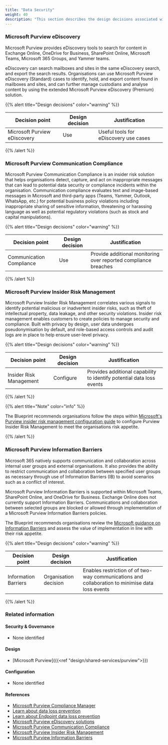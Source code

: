 ```yaml
---
title: "Data Security"
weight: 40
description: "This section describes the design decisions associated with managing data security for system(s) built using ASD's Blueprint for Secure Cloud." 
---
```


### Microsoft Purview eDiscovery

Microsoft Purview provides eDiscovery tools to search for content in Exchange Online, OneDrive for Business, SharePoint Online, Microsoft Teams, Microsoft 365 Groups, and Yammer teams.

eDiscovery can search mailboxes and sites in the same eDiscovery search, and export the search results. Organisations can use Microsoft Purview eDiscovery (Standard) cases to identify, hold, and export content found in mailboxes and sites, and  can further manage custodians and analyse content by using the extended Microsoft Purview eDiscovery (Premium) solution.

{{% alert title="Design decisions" color="warning" %}}

| Decision point               | Design decision | Justification                         |
|------------------------------|-----------------|---------------------------------------|
| Microsoft Purview eDiscovery | Use             | Useful tools for eDiscovery use cases |

{{% /alert %}}

### Microsoft Purview Communication Compliance

Microsoft Purview Communication Compliance is an insider risk solution that helps organisations detect, capture, and act on inappropriate messages that can lead to potential data security or compliance incidents within the organisation. Communication compliance evaluates text and image-based messages in Microsoft and third-party apps (Teams, Yammer, Outlook, WhatsApp, etc.) for potential business policy violations including inappropriate sharing of sensitive information, threatening or harassing language as well as potential regulatory violations (such as stock and capital manipulations).

{{% alert title="Design decisions" color="warning" %}}

| Decision point           | Design decision | Justification                                                   |
|--------------------------|-----------------|-----------------------------------------------------------------|
| Communication Compliance | Use             | Provide additional monitoring over reported compliance breaches |

{{% /alert %}}

### Microsoft Purview Insider Risk Management

Microsoft Purview Insider Risk Management correlates various signals to identify potential malicious or inadvertent insider risks, such as theft of intellectual property, data leakage, and other security violations. Insider risk management enables customers to create policies to manage security and compliance. Built with privacy by design, user data undergoes pseudonymisation by default, and role-based access controls and audit logs are in place to help ensure user-level privacy.

{{% alert title="Design decisions" color="warning" %}}

| Decision point          | Design decision | Justification                                                         |
|-------------------------|-----------------|-----------------------------------------------------------------------|
| Insider Risk Management | Configure       | Provides additional capability to identify potential data loss events |

{{% /alert %}}

{{% alert title="Note" color="info" %}}

The Blueprint recommends organisations follow the steps within [Microsoft's Purview insider risk management configuration guide](https://learn.microsoft.com/purview/insider-risk-management-configure) to configure Purview Insider Risk Management to meet the organisations risk appetite.

{{% /alert %}}

### Microsoft Purview Information Barriers

Microsoft 365 natively supports communication and collaboration across internal user groups and external organisations. It also provides the ability to restrict communication and collaboration between specified user groups as necessary through use of Information Barriers (IB) to avoid scenarios such as a conflict of interest.

Microsoft Purview Information Barriers is supported within Microsoft Teams, SharePoint Online, and OneDrive for Business. Exchange Online does not currently support Information Barriers. Communications and collaboration between selected groups are blocked or allowed through implementation of a Microsoft Purview Information Barriers policies.  

The Blueprint recommends organisations review the [Microsoft guidance on Information Barriers](https://learn.microsoft.com/purview/information-barriers-solution-overview) and assess the value of implementation in line with their risk appetite.

{{% alert title="Design decisions" color="warning" %}}

| Decision point       | Design decision       | Justification                                                                                   |
|----------------------|-----------------------|-------------------------------------------------------------------------------------------------|
| Information Barriers | Organisation decision | Enables restriction of of two-way communications and collaboration to minimise data loss events |

{{% /alert %}}

### Related information

#### Security & Governance

* None identified

#### Design

* [Microsoft Purview]({{<ref "design/shared-services/purview">}})

#### Configuration

* None identified

#### References

* [Microsoft Purview Compliance Manager](https://learn.microsoft.com/microsoft-365/compliance/compliance-manager)
* [Learn about data loss prevention](https://learn.microsoft.com/microsoft-365/compliance/dlp-learn-about-dlp)
* [Learn about Endpoint data loss prevention](https://learn.microsoft.com/microsoft-365/compliance/endpoint-dlp-learn-about?view=o365-worldwide)
* [Microsoft Purview eDiscovery solutions](https://learn.microsoft.com/microsoft-365/compliance/ediscovery?view=o365-worldwide)
* [Microsoft Purview Communication Compliance](https://learn.microsoft.com/purview/communication-compliance)
* [Microsoft Purview Insider Risk Management](https://learn.microsoft.com/microsoft-365/compliance/insider-risk-management-solution-overview?view=o365-worldwide)
* [Microsoft Purview Information Barriers](https://learn.microsoft.com/microsoft-365/compliance/information-barriers-solution-overview?view=o365-worldwide)
